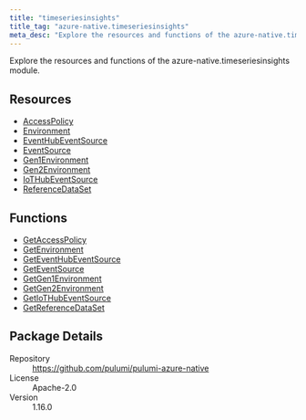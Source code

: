 ```yaml
---
title: "timeseriesinsights"
title_tag: "azure-native.timeseriesinsights"
meta_desc: "Explore the resources and functions of the azure-native.timeseriesinsights module."
---
```


<!-- WARNING: this file was generated by Pulumi Docs Generator. -->
<!-- Do not edit by hand unless you're certain you know what you are doing! -->

Explore the resources and functions of the azure-native.timeseriesinsights module.

<h2 id="resources">Resources</h2>
<ul class="api">
    <li><a href="accesspolicy" title="AccessPolicy"><span class="symbol resource"></span>AccessPolicy</a></li>
    <li><a href="environment" title="Environment"><span class="symbol resource"></span>Environment</a></li>
    <li><a href="eventhubeventsource" title="EventHubEventSource"><span class="symbol resource"></span>EventHubEventSource</a></li>
    <li><a href="eventsource" title="EventSource"><span class="symbol resource"></span>EventSource</a></li>
    <li><a href="gen1environment" title="Gen1Environment"><span class="symbol resource"></span>Gen1Environment</a></li>
    <li><a href="gen2environment" title="Gen2Environment"><span class="symbol resource"></span>Gen2Environment</a></li>
    <li><a href="iothubeventsource" title="IoTHubEventSource"><span class="symbol resource"></span>IoTHubEventSource</a></li>
    <li><a href="referencedataset" title="ReferenceDataSet"><span class="symbol resource"></span>ReferenceDataSet</a></li>
</ul>

<h2 id="functions">Functions</h2>
<ul class="api">
    <li><a href="getaccesspolicy" title="GetAccessPolicy"><span class="symbol function"></span>GetAccessPolicy</a></li>
    <li><a href="getenvironment" title="GetEnvironment"><span class="symbol function"></span>GetEnvironment</a></li>
    <li><a href="geteventhubeventsource" title="GetEventHubEventSource"><span class="symbol function"></span>GetEventHubEventSource</a></li>
    <li><a href="geteventsource" title="GetEventSource"><span class="symbol function"></span>GetEventSource</a></li>
    <li><a href="getgen1environment" title="GetGen1Environment"><span class="symbol function"></span>GetGen1Environment</a></li>
    <li><a href="getgen2environment" title="GetGen2Environment"><span class="symbol function"></span>GetGen2Environment</a></li>
    <li><a href="getiothubeventsource" title="GetIoTHubEventSource"><span class="symbol function"></span>GetIoTHubEventSource</a></li>
    <li><a href="getreferencedataset" title="GetReferenceDataSet"><span class="symbol function"></span>GetReferenceDataSet</a></li>
</ul>

<h2 id="package-details">Package Details</h2>
<dl class="package-details">
	<dt>Repository</dt>
	<dd><a href="https://github.com/pulumi/pulumi-azure-native">https://github.com/pulumi/pulumi-azure-native</a></dd>
	<dt>License</dt>
	<dd>Apache-2.0</dd>
	<dt>Version</dt>
	<dd>1.16.0</dd>
</dl>

